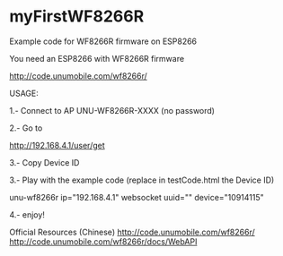 # myFirstWF8266R
Example code for WF8266R firmware on ESP8266

You need an ESP8266 with WF8266R firmware

http://code.unumobile.com/wf8266r/

USAGE:

1.- Connect to AP UNU-WF8266R-XXXX (no password)

2.- Go to

http://192.168.4.1/user/get 

3.- Copy Device ID

3.- Play with the example code 
(replace in testCode.html the Device ID)

unu-wf8266r ip="192.168.4.1" websocket uuid="" device="10914115"

4.- enjoy!

Official Resources (Chinese)
http://code.unumobile.com/wf8266r/
http://code.unumobile.com/wf8266r/docs/WebAPI
